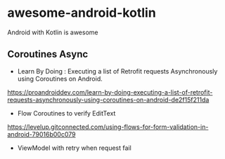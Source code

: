 # awesome-android-kotlin
Android with Kotlin is awesome

## Coroutines Async

* Learn By Doing : Executing a list of Retrofit requests Asynchronously using Coroutines on Android.

https://proandroiddev.com/learn-by-doing-executing-a-list-of-retrofit-requests-asynchronously-using-coroutines-on-android-de2f15f211da

* Flow Coroutines to verify EditText

https://levelup.gitconnected.com/using-flows-for-form-validation-in-android-79016b00c079

* ViewModel with retry when request fail






